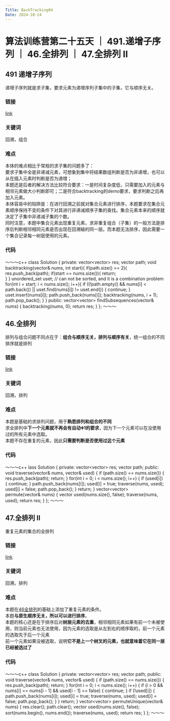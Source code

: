 ```yaml
---
Title: BackTracking04
Date: 2024-10-24
---
```

# 算法训练营第二十五天 ｜ 491.递增子序列 ｜ 46.全排列 ｜ 47.全排列 II
## 491 递增子序列
递增子序列就是求子集，要求元素为递增序列子集中的子集，它与顺序无关。
### 链接
[link](https://leetcode.cn/problems/non-decreasing-subsequences/)
### 关键词
回溯，组合
### 难点
本体的难点相比于常规的求子集的问题多了：\
要求子集中全是非递减元素，可想象到集中将结果数组判断是否为非递增，也可以从在插入元素时判断是否为递增；\
本题还是后者的解决方法比较符合要求：一是时间复杂度低，只需要加入的元素与相邻元素做大小判断即可；二是符合backtracking的demo要求，要求判断之后再加入元素。\
本体容易中的陷阱是：在进行回溯之前就对集合元素进行排序，本题要求在集合元素顺序保持不变的条件下对其进行非递减顺序子集的查找。集合元素本来的顺序就决定了子集中非递减子集的个数。\
同时注意，本题中集合元素出现重复元素，求非重复组合（子集）的一般方法是排序后判断相邻相同元素是否出现在回溯输的同一层。而本题无法排序，因此需要一个集合记录每一树层使用的元素。
### 代码
～～～c++
class Solution {
private:
    vector<vector<int>> res;
    vector<int> path;
    void backtracking(vector<int>& nums, int start){
        if(path.size() >= 2){
            res.push_back(path);
            if(start == nums.size()){
                return;                
            }
        }
        unordered_set<int> uset; // can not be sorted, and it is a combination problem
        for(int i = start; i < nums.size(); i++){
            if ((!path.empty() && nums[i] < path.back())
                    || uset.find(nums[i]) != uset.end()) {
                    continue;
            }
            uset.insert(nums[i]);
            path.push_back(nums[i]);
            backtracking(nums, i + 1);
            path.pop_back();
        }
    }
public:
    vector<vector<int>> findSubsequences(vector<int>& nums) {
        backtracking(nums, 0);
        return res;
    }
};
～～～
## 46.全排列
排列与组合问题不同点在于：**组合与顺序无关，排列与顺序有关**，统一组合的不同排序就是排列
### 链接
[link](https://leetcode.cn/problems/permutations/)
### 关键词
回溯，排列
### 难点
本题是基础的求排列问题，用于**熟悉排列和组合的不同**\
求全排列中**下一个元素就不再会有自动➕1的要求**，因为下一个元素可以在没使用过的所有元素中选取。\
本题不存在重复的元素，因此**只需要判断是否使用过这个元素**
### 代码
～～～c++
lass Solution {
private:
    vector<vector<int>> res;
    vector<int> path;
public:
    void traverse(vector<int>& nums, vector<bool>& used) {
        if (path.size() == nums.size()) {
            res.push_back(path);
            return;
        }
        for(int i = 0; i < nums.size(); i++) {
            if (used[i]) {
                continue;
            }
            path.push_back(nums[i]);
            used[i] = true;
            traverse(nums, used);
            used[i] = false;
            path.pop_back();
        }
        return;
    }
    vector<vector<int>> permute(vector<int>& nums) {
        vector<bool> used(nums.size(), false);
        traverse(nums, used);
        return res;
    }
};
～～～
## 47.全排列 II
重复元素的集合的全排列
### 链接
[link](https://leetcode.cn/problems/permutations-ii/description/)
### 关键词
回溯，排列
### 难点
本题在[46全排列](https://leetcode.cn/problems/non-decreasing-subsequences/)的基础上添加了重复元素的条件。\
本题**与原生顺序无关，所以可以进行排序**。\
本题的核心还是在于排序后对**树层元素的去重**，相邻相同元素如果有前一个未被使用，则当前元素也无法使用，因为元素的选取是从左到右的顺序取的，前一个元素的选取先于后一个元素\
前一个元素如果没被选取，说明**它不是上一个树叉的元素，也就意味着它在同一层已经被选过了**
### 代码
～～～c++
class Solution {
private:
    vector<vector<int>> res;
    vector<int> path;
public:
    void traverse(vector<int>& nums, vector<bool>& used) {
        if (path.size() == nums.size()) {
            res.push_back(path);
            return;
        }
        for(int i = 0; i < nums.size(); i++) {
            if (i > 0 && nums[i] == nums[i - 1] && used[i - 1] == false) {
                continue;
            }
            if (!used[i]) {
                path.push_back(nums[i]);
                used[i] = true;
                traverse(nums, used);
                used[i] = false;
                path.pop_back(); 
            }
        }
        return;
    }
    vector<vector<int>> permuteUnique(vector<int>& nums) {
        res.clear();
        path.clear();
        vector<bool> used(nums.size(), false);
        sort(nums.begin(), nums.end());
        traverse(nums, used);
        return res;
    }
};
～～～
